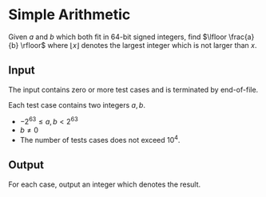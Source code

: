 # Simple Arithmetic

Given $a$ and $b$ which both fit in $64$-bit signed integers, find $\lfloor \frac{a}{b} \rfloor$ where $\lfloor x \rfloor$ denotes the largest integer which is not larger than $x$.

## Input

The input contains zero or more test cases and is terminated by end-of-file.

Each test case contains two integers $a, b$.

* $-2^{63} \leq a, b < 2^{63}$
* $b \neq 0$
* The number of tests cases does not exceed $10^4$.

## Output

For each case, output an integer which denotes the result.

<!--SAMPLES-->
